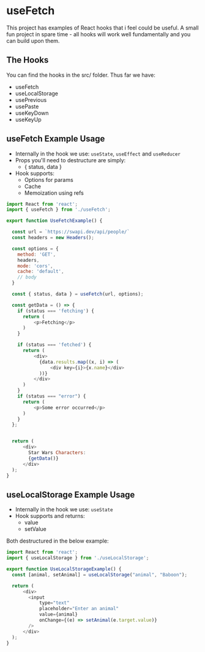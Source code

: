 # useFetch

This project has examples of React hooks that i feel could be useful. A small fun project in spare time - all 
hooks will work well fundamentally and you can build upon them.

## The Hooks

You can find the hooks in the src/ folder. Thus far we have:

* useFetch
* useLocalStorage
* usePrevious
* usePaste
* useKeyDown
* useKeyUp


## useFetch Example Usage

* Internally in the hook we use: `useState`, `useEffect` and `useReducer`
* Props you'll need to destructure are simply: 
  * { status, data }
* Hook supports:
  * Options for params
  * Cache
  * Memoization using refs  

```javascript
import React from 'react';
import { useFetch } from './useFetch';

export function UseFetchExample() {

  const url = `https://swapi.dev/api/people/`
  const headers = new Headers();

  const options = {
    method: 'GET',
    headers,
    mode: 'cors',
    cache: 'default',
    // body
  }

  const { status, data } = useFetch(url, options);

  const getData = () => {
    if (status === 'fetching') {
      return (
          <p>Fetching</p>
      )
    }

    if (status === 'fetched') {
      return (
          <div>
            {data.results.map((x, i) => (
                <div key={i}>{x.name}</div>
            ))}
          </div>
      )
    }
    if (status === "error") {
      return (
          <p>Some error occurred</p>
      )
    }
  };


  return (
      <div>
        Star Wars Characters:
        {getData()}
      </div>
  );
}
```

## useLocalStorage Example Usage

* Internally in the hook we use: `useState`
* Hook supports and returns:
  * value
  * setValue
  
Both destructured in the below example:


```javascript
import React from 'react';
import { useLocalStorage } from './useLocalStorage';

export function UseLocalStorageExample() {
  const [animal, setAnimal] = useLocalStorage("animal", "Baboon");

  return (
      <div>
        <input
            type="text"
            placeholder="Enter an animal"
            value={animal}
            onChange={(e) => setAnimal(e.target.value)}
        />
      </div>
  );
}
```
